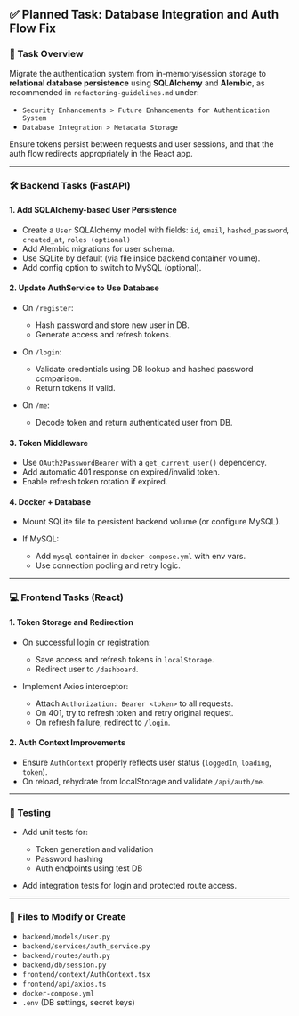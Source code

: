 ## ✅ Planned Task: Database Integration and Auth Flow Fix

### 🧩 Task Overview

Migrate the authentication system from in-memory/session storage to **relational database persistence** using **SQLAlchemy** and **Alembic**, as recommended in `refactoring-guidelines.md` under:

* `Security Enhancements > Future Enhancements for Authentication System`
* `Database Integration > Metadata Storage`

Ensure tokens persist between requests and user sessions, and that the auth flow redirects appropriately in the React app.

---

### 🛠️ Backend Tasks (FastAPI)

#### 1. Add SQLAlchemy-based User Persistence

* Create a `User` SQLAlchemy model with fields:
  `id`, `email`, `hashed_password`, `created_at`, `roles (optional)`
* Add Alembic migrations for user schema.
* Use SQLite by default (via file inside backend container volume).
* Add config option to switch to MySQL (optional).

#### 2. Update AuthService to Use Database

* On `/register`:

  * Hash password and store new user in DB.
  * Generate access and refresh tokens.
* On `/login`:

  * Validate credentials using DB lookup and hashed password comparison.
  * Return tokens if valid.
* On `/me`:

  * Decode token and return authenticated user from DB.

#### 3. Token Middleware

* Use `OAuth2PasswordBearer` with a `get_current_user()` dependency.
* Add automatic 401 response on expired/invalid token.
* Enable refresh token rotation if expired.

#### 4. Docker + Database

* Mount SQLite file to persistent backend volume (or configure MySQL).
* If MySQL:

  * Add `mysql` container in `docker-compose.yml` with env vars.
  * Use connection pooling and retry logic.

---

### 💻 Frontend Tasks (React)

#### 1. Token Storage and Redirection

* On successful login or registration:

  * Save access and refresh tokens in `localStorage`.
  * Redirect user to `/dashboard`.
* Implement Axios interceptor:

  * Attach `Authorization: Bearer <token>` to all requests.
  * On 401, try to refresh token and retry original request.
  * On refresh failure, redirect to `/login`.

#### 2. Auth Context Improvements

* Ensure `AuthContext` properly reflects user status (`loggedIn`, `loading`, `token`).
* On reload, rehydrate from localStorage and validate `/api/auth/me`.

---

### 🧪 Testing

* Add unit tests for:

  * Token generation and validation
  * Password hashing
  * Auth endpoints using test DB
* Add integration tests for login and protected route access.

---

### 📂 Files to Modify or Create

* `backend/models/user.py`
* `backend/services/auth_service.py`
* `backend/routes/auth.py`
* `backend/db/session.py`
* `frontend/context/AuthContext.tsx`
* `frontend/api/axios.ts`
* `docker-compose.yml`
* `.env` (DB settings, secret keys)

